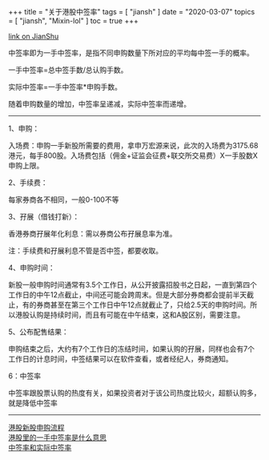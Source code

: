 +++
title = "关于港股中签率"
tags = [
    "jiansh"
]
date = "2020-03-07"
topics = [
    "jiansh",
    "Mixin-lol"
]
toc = true
+++



[link on JianShu](https://www.jianshu.com/p/5c4f1ed9dbb0)

中签率即为一手中签率，是指不同申购数量下所对应的平均每中签一手的概率。

一手中签率=总中签手数/总认购手数。

实际中签率=一手中签率*申购手数。

随着申购数量的增加，中签率呈递减，实际中签率而递增。

---

1、申购：

入场费：申购一手新股所需要的费用，拿申万宏源来说，此次的入场费为3175.68港元，每手800股。入场费包括（佣金+证监会征费+联交所交易费）X一手股数X申购上限。

2、手续费：

每家券商各不相同，一般0-100不等

3、孖展（借钱打新）：

香港券商孖展年化利息：需以券商公布孖展息率为准。

注：手续费和孖展利息不管是否中签，都要收取。

4、申购时间：

新股一般申购时间通常有3.5个工作日，从公开披露招股书之日起，一直到第四个工作日的中午12点截止，中间还可能会跨周末。但是大部分券商都会提前半天截止，有的券商甚至在第三个工作日中午12点就截止了，只给2.5天的申购时间。所以港股认购是持续时间，而且有可能在中午结束，这和A股区别，需要注意。

5、公布配售结果：

申购结束之后，大约有7个工作日的冻结时间，如果认购的孖展，同样也会有7个工作日的计息时间，中签结果可以在软件查看，或者经纪人，券商通知。

6：中签率

中签率跟股票认购的热度有关，如果投资者对于该公司热度比较火，超额认购多，就是降低中签率

---
[港股新股申购流程](https://www.eddid.com.hk/zh-hans/3960.html)  
[港股里的一手中签率是什么意思](https://zhidao.baidu.com/question/37101786.html)  
[中签率和实际中签率](http://www.sohu.com/a/305588389_378368)
